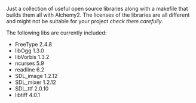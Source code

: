 Just a collection of useful open source libraries along with a makefile that builds them all with Alchemy2. The licenses of the libraries are all different and might not be suitable for your project *check them carefully*.

The following libs are currently included:
- FreeType 2.4.8
- libOgg 1.3.0
- libVorbis 1.3.2
- ncurses 5.9
- readline 6.2
- SDL_image 1.2.12
- SDL_mixer 1.2.12
- SDL_ttf 2.0.10
- libtiff 4.0.1